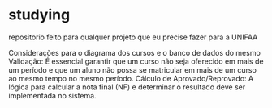 # studying
repositorio feito para qualquer projeto que eu precise fazer para a UNIFAA 




Considerações para o diagrama dos cursos e o banco de dados  do mesmo
Validação: É essencial garantir que um curso não seja oferecido em mais de um período e que um aluno não possa se matricular em mais de um curso ao mesmo tempo no mesmo período.
Cálculo de Aprovado/Reprovado: A lógica para calcular a nota final (NF) e determinar o resultado deve ser implementada no sistema.
